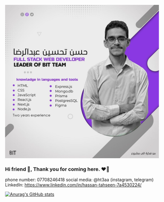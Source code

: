 ![I am GitHub Readme Generator's creator](https://github.com/ht3aa/ht3aa/blob/main/me1.jpg)

### Hi friend 👋, Thank you for coming here. ❤️‍🔥

phone number: 07708246418
social media: @ht3aa (instagram, telegram)
LinkedIn: https://www.linkedin.com/in/hassan-tahseen-7a4530224/

[![Anurag's GitHub stats](https://github-readme-stats.vercel.app/api?username=ht3aa)](https://github.com/anuraghazra/github-readme-stats)
<!--- 👯 I’m looking to collaborate on telegram or instagram => @ht3aa-->
<!--- 🤔 I’m looking for help with ...-->

